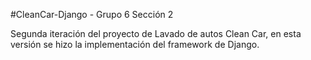 #CleanCar-Django - Grupo 6 Sección 2

Segunda iteración del proyecto de Lavado de autos Clean Car, en esta versión se hizo la implementación del framework de Django.
